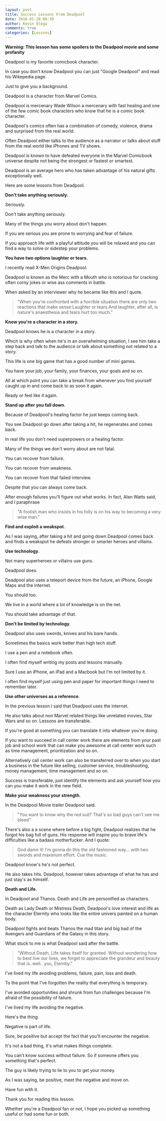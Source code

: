 ```yaml
---
layout: post
title: Success Lessons From Deadpool
date: 2016-01-28 06:39
author: Kevin Olega
comments: true
categories: [Lessons]
---
```


**Warning: This lesson has some spoilers to the Deadpool movie and some profanity**

Deadpool is my favorite comicbook character. 

In case you don't know Deadpool you can just "Google Deadpool" and read his Wikepedia page. 

Just to give you a background. 

Deadpool is a character from Marvel Comics. 

Deadpool is mercenary Wade Wilson a mercenary with fast healing and one of the few comic book characters who know that he is a comic book character. 

Deadpool's comics often has a combination of comedy, violence, drama and surprised from the real world. 

Often Deadpool either talks to the audience as a narrator or talks about stuff from the real world like iPhones and TV shows. 

Deadpool is known to have defeated everyone in the Marvel Comicbook universe despite not being the strongest or fastest or smartest. 

Deadpool is an average hero who has taken advantage of his natural gifts exceptionally well.

Here are some lessons from Deadpool.

**Don't take anything seriously.** 

Seriously. 

Don't take anything seriously.

Many of the things you worry about don't happen. 

If you are serious you are prone to worrying and fear of failure. 

If you approach life with a playful attitude you will be relaxed and you can find a way to solve or sidestep your problems.

**You have two options laughter or tears.** 

I recently read X-Men Origins Deadpool. 

Deadpool is known as the Merc with a Mouth who is notorious for cracking often corny jokes or wise ass comments in battle. 

When asked by an interviewer why he became like this and I quote.

>"When you're confronted with a horrible situation there are only two reactions that make sense:Laughter or tears.And laughter, after all, is nature's anaesthesia and tears hurt too much."

**Know you're a character in a story.** 

Deadpool knows he is a character in a story. 

Which is why often when he's in an overwhelming situation, I see him take a step back and talk to the audience or talk about something not related to a story. 

This life is one big game that has a good number of mini games. 

You have your job, your family, your finances, your goals and so on. 

All at which point you can take a break from whenever you find yourself caught up in and come back to as soon it again. 

Ready or feel like it again.

**Stand up after you fall down**.

Because of Deadpool's healing factor he just keeps coming back. 

You see Deadpool go down after taking a hit, he regenerates and comes back. 

In real life you don't need superpowers or a healing factor. 

Many of the things we don't worry about are not fatal. 

You can recover from failure. 

You can recover from weakness. 

You can recover from that failed interview. 

Despite that you can always come back. 

After enough failures you'll figure out what works. In fact, Alan Watts said, and I paraphrase

> "A foolish man who insists in his folly is on his way to becoming a very wise man." 

**Find and exploit a weakspot**. 

As I was saying, after taking a hit and going down Deadpool comes back and finds a weakspot he defeats stronger or smarter heroes and villains.

**Use technology**. 

Not many superheroes or villains use guns. 

Deadpool does. 

Deadpool also uses a teleport device from the future, an iPhone, Google Maps and the internet. 

You should too. 

We live in a world where a lot of knowledge is on the net. 

You should take advantage of that.

**Don't be limited by technology**. 

Deadpool also uses swords, knives and his bare hands. 

Sometimes the basics work better than high tech stuff. 

I use a pen and a notebook often. 

I often find myself writing my posts and lessons manually. 

Sure I use an iPhone, an iPad and a Macbook but I'm not limited by it. 

I often find myself just using pen and paper for important things I need to remember later.

**Use other universes as a reference**. 

In the previous lesson I said that Deadpool uses the internet. 

He also talks about non Marvel related things like unrelated movies, Star Wars and so on. Lessons are transferable. 

If you're good at something you can translate it into whatever you're doing. 

If you want to succeed in call center work there are elements from your past job and school work that can make you awesome at call center work such as time management, prioritization and so on. 

Alternatively call center work can also be transferred over to when you start a business in the future like selling, customer service, troubleshooting, money management, time management and so on. 

Success is transferable, just identify the elements and ask yourself how you can you make it work in the new field.

**Make your weakness your strength**. 

In the Deadpool Movie trailer Deadpool said.

> "You want to know why the red suit? That's so bad guys can't see me bleed"
 
There's also a a scene where before a big fight, Deadpool realizes that he forgot his bag full of guns. His response will inspire you to brave life's difficulties like a badass motherfucker. And I quote:

> God damn it! I'm gonna do this the old fashioned way... with two swords and maximum effort. Cue the music.

Deadpool know's he's not perfect. 

He also takes hits. Deadpool, however takes advantage of what he has and just stay's as himself.

**Death and Life.** 

In Deadpool and Thanos. Death and Life are personified as characters. 

Death as Lady Death or Mistress Death, Deadpool's love interest and life as the character Eternity who looks like the entire univers painted on a human body. 

Deadpool fights and beats Thanos the mad titan and big bad of the Avengers and Guardians of the Galaxy in this story. 

What stuck to me is what Deadpool said after the battle.

>  "Without Death, Life takes itself for granted. Without wondering how to best live our lives, we forget to appreciate the grandeur and beauty that is..well.. you, Eterntiy."

I've lived my life avoiding problems, failure, pain, loss and death. 

To the point that I've forgotten the reality that everything is temporary.

I've avoided opportunities and shrunk from fun challenges because I'm afraid of the possibility of failure. 

I've lived my life avoiding the negative. 

Here's the thing. 

Negative is part of life. 

Sure, be positive but accept the fact that you'll encounter the negative. 

It's not a bad thing, it's what makes things complete. 

You can't know success without failure. So if someone offers you something that's perfect. 

The guy is likely trying to lie to you to get your money. 

As I was saying, be positive, meet the negative and move on. 

Have fun with it.

Thank you for reading this lesson. 

Whether you're a Deadpool fan or not, I hope you picked up something useful or had some fun or both.

